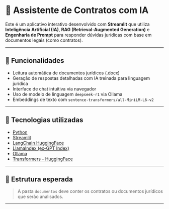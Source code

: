 # 📜 Assistente de Contratos com IA

Este é um aplicativo interativo desenvolvido com **Streamlit** que utiliza **Inteligência Artificial (IA)**, **RAG (Retrieval-Augmented Generation)** e **Engenharia de Prompt** para responder dúvidas jurídicas com base em documentos legais (como contratos).

---

## 🚀 Funcionalidades

- Leitura automática de documentos jurídicos (.docx)
- Geração de respostas detalhadas com IA treinada para linguagem jurídica
- Interface de chat intuitiva via navegador
- Uso de modelo de linguagem `deepseek-r1` via Ollama
- Embeddings de texto com `sentence-transformers/all-MiniLM-L6-v2`

---

## 🧠 Tecnologias utilizadas

- [Python](https://www.python.org/)
- [Streamlit](https://streamlit.io/)
- [LangChain HuggingFace](https://www.langchain.com/)
- [LlamaIndex (ex-GPT Index)](https://llamaindex.ai/)
- [Ollama](https://ollama.com/)
- [Transformers - HuggingFace](https://huggingface.co/)

---

## 📂 Estrutura esperada


> A pasta `documentos` deve conter os contratos ou documentos jurídicos que serão analisados.

---

